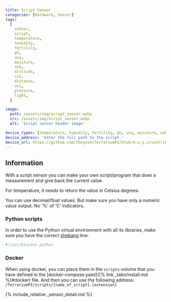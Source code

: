 ```yaml
---
title: Script Sensor
categories: [Hardware, Sensor]
tags:
  [
    sensor,
    script,
    temperature,
    humidity,
    fertility,
    ph,
    uva,
    moisture,
    uvb,
    altitude,
    co2,
    distance,
    uvi,
    pressure,
    light,
  ]

image:
  path: /assets/img/script_sensor.webp
  src: /assets/img/script_sensor.webp
  alt: 'Script sensor header image'

device_types: [temperature, humidity, fertility, ph, uva, moisture, uvb, altitude, co2, distance, uvi, pressure, light]
device_address: 'Enter the full path to the script.'
device_url: https://github.com/theyosh/TerrariumPI/blob/4.x.y.z/contrib/script_sensor.py
---
```


## Information

With a script sensor you can make your own script/program that does a measurement and give back the current value.

For temperature, it needs to return the value in Celsius degrees.

You can use decimal/float values. But make sure you have only a numeric value output. No '%' of 'C' indicators.

### Python scripts

In order to use the Python virtual environment with all its libraries, make sure you have the correct [shebang](<https://en.wikipedia.org/wiki/Shebang_(Unix)>) line:

```bash
#!/usr/bin/env python
```

### Docker

When using docker, you can place them in the `scripts` volume that you have defined in the [docker-compose.yaml]({% link _tabs/install.md %}#docker) file. And then you can use the following address: `/TerrariumPI/scripts/[name_of_script].[extension]`

{% include_relative _sensor_detail.md %}
